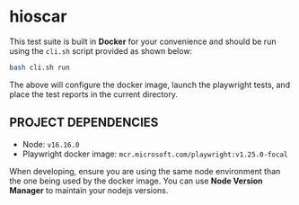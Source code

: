 # hioscar

This test suite is built in **Docker** for your convenience and should be run using the `cli.sh` script provided as shown below:

```sh
bash cli.sh run
```

The above will configure the docker image, launch the playwright tests, and place the test reports in the current directory.

## PROJECT DEPENDENCIES

* Node: `v16.16.0`
* Playwright docker image: `mcr.microsoft.com/playwright:v1.25.0-focal`

When developing, ensure you are using the same node environment than the one being used by the docker image.
You can use **Node Version Manager** to maintain your nodejs versions.

